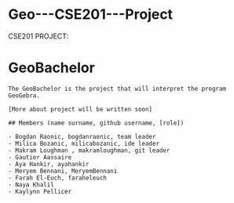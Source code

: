 # Geo---CSE201---Project

CSE201 PROJECT:

   # GeoBachelor

    The GeoBachelor is the project that will interpret the program GeoGebra.

    [More about project will be written soon]

    ## Members (name surname, github username, [role])

    - Bogdan Raonic, bogdanraonic, team leader
    - Milica Bozanic, milicabozanic, ide leader
    - Makram Loughman , makramloughman, git leader
    - Gautier Aassaire
    - Aya Hankir, ayahankir
    - Meryem Bennani, MeryemBennani
    - Farah El-Euch, faraheleuch
    - Naya Khalil
    - Kaylynn Pellicer
